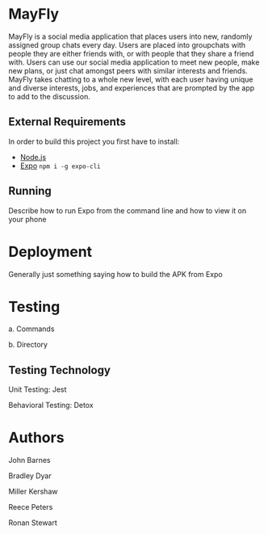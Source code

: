 # MayFly

MayFly is a social media application that places users into new, randomly assigned group chats every day. Users are placed into groupchats with people they are either friends with, or with people that they share a friend with. Users can use our social media application to meet new people, make new plans, or just chat amongst peers with similar interests and friends. MayFly takes chatting to a whole new level, with each user having unique and diverse interests, jobs, and experiences that are prompted by the app to add to the discussion.

## External Requirements

In order to build this project you first have to install:

* [Node.js](https://nodejs.org/en/)
* [Expo](https://expo.dev/)
`npm i -g expo-cli`

## Running

Describe how to run Expo from the command line and how to view it on your phone

# Deployment

Generally just something saying how to build the APK from Expo

# Testing

a. Commands

b. Directory

## Testing Technology

Unit Testing: Jest

Behavioral Testing: Detox

# Authors

John Barnes

Bradley Dyar

Miller Kershaw 

Reece Peters

Ronan Stewart

